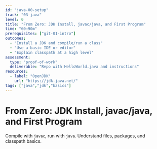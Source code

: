 ```yaml
---
id: "java-00-setup"
track: "03-java"
level: 0
title: "From Zero: JDK Install, javac/java, and First Program"
time: "60–90m"
prerequisites: ["git-01-intro"]
outcomes:
  - "Install a JDK and compile/run a class"
  - "Use a basic IDE or editor"
  - "Explain classpath at a high level"
assessment:
  type: "proof-of-work"
  deliverable: "Repo with HelloWorld.java and instructions"
resources:
  - label: "OpenJDK"
    url: "https://jdk.java.net/"
tags: ["java","jdk","basics"]
---
```


# From Zero: JDK Install, javac/java, and First Program

Compile with `javac`, run with `java`. Understand files, packages, and classpath basics.